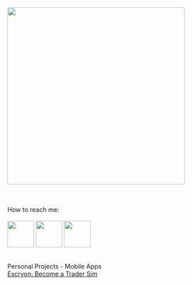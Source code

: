 
<img src="https://github.com/user-attachments/assets/1417442a-ca3b-4cda-b1fe-e3682b0b48fd"  width="400">

<br> <br> 
How to reach me:
<br><br> 
<code ><a href="https://www.instagram.com/huseyingur.dev/" target="_blank"><img height="60" src="https://www.vectorlogo.zone/logos/instagram/instagram-icon.svg"></a></code>
<code ><a href="https://tr.linkedin.com/in/huseyingur0001" target="_blank"><img height="60" src="https://www.vectorlogo.zone/logos/linkedin/linkedin-icon.svg"></a></code>
<code ><a href="https://x.com/huseyingur_dev" target="_blank"><img height="60" src="https://www.vectorlogo.zone/logos/x/x-icon.svg"></a></code> <br><br>

Personal Projects - Mobile Apps<br>
[Excryon: Become a Trader Sim](https://play.google.com/store/apps/details?id=com.huseyingur.excryon&hl=tr)

